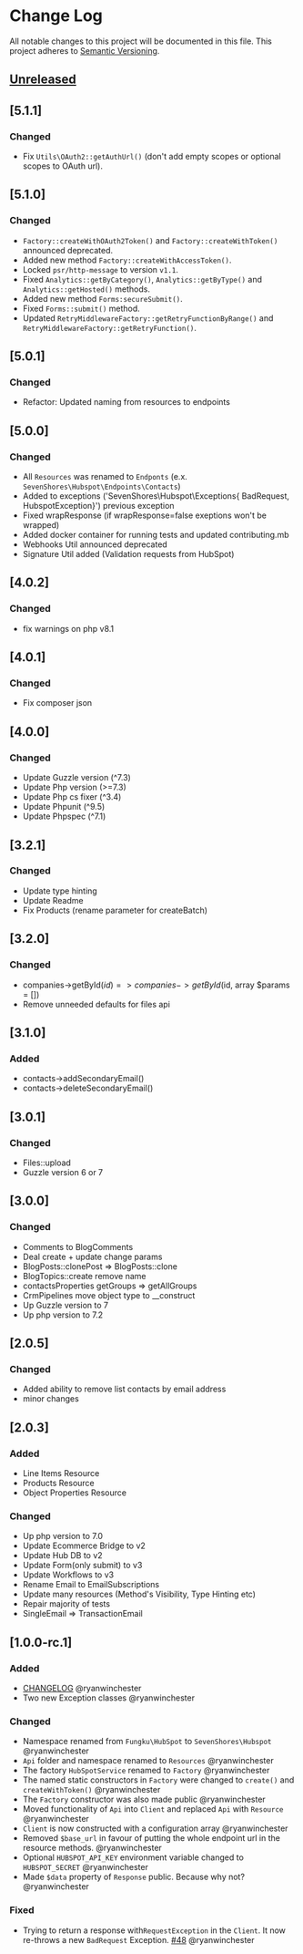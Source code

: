 # Change Log

All notable changes to this project will be documented in this file.
This project adheres to [Semantic Versioning](http://semver.org/).

## [Unreleased](https://github.com/HubSpot/hubspot-php/compare/v5.1.1...HEAD)

## [5.1.1]

### Changed

- Fix `Utils\OAuth2::getAuthUrl()` (don't add empty scopes or optional scopes to OAuth url).

## [5.1.0]

### Changed

- `Factory::createWithOAuth2Token()` and `Factory::createWithToken()` announced deprecated.
- Added new method `Factory::createWithAccessToken()`.
- Locked `psr/http-message` to version `v1.1`.
- Fixed `Analytics::getByCategory()`, `Analytics::getByType()` and `Analytics::getHosted()` methods.
- Added new method `Forms:secureSubmit()`.
- Fixed `Forms::submit()` method.
- Updated `RetryMiddlewareFactory::getRetryFunctionByRange()` and `RetryMiddlewareFactory::getRetryFunction()`.

## [5.0.1]

### Changed

- Refactor: Updated naming from resources to endpoints

## [5.0.0]

### Changed

- All `Resources` was renamed to `Endponts` (e.x. `SevenShores\Hubspot\Endpoints\Contacts`)
- Added to exceptions ('SevenShores\Hubspot\Exceptions{ BadRequest, HubspotException}') previous exception
- Fixed wrapResponse (if wrapResponse=false exeptions won't be wrapped)
- Added docker container for running tests and updated contributing.mb
- Webhooks Util announced deprecated
- Signature Util added (Validation requests from HubSpot)

## [4.0.2]

### Changed

- fix warnings on php v8.1

## [4.0.1]

### Changed

- Fix composer json

## [4.0.0]

### Changed

- Update Guzzle version (^7.3)
- Update Php version (>=7.3)
- Update Php cs fixer (^3.4)
- Update Phpunit (^9.5)
- Update Phpspec (^7.1)

## [3.2.1]

### Changed

- Update type hinting
- Update Readme
- Fix Products (rename parameter for createBatch)

## [3.2.0]

### Changed

- companies->getById($id) => companies->getById($id, array $params = [])
- Remove unneeded defaults for files api

## [3.1.0]

### Added

- contacts->addSecondaryEmail()
- contacts->deleteSecondaryEmail()

## [3.0.1]

### Changed

- Files::upload
- Guzzle version 6 or 7

## [3.0.0]

### Changed

- Comments to BlogComments
- Deal create + update change params 
- BlogPosts::clonePost => BlogPosts::clone
- BlogTopics::create remove name
- contactsProperties getGroups => getAllGroups
- CrmPipelines move object type to __construct
- Up Guzzle version to 7
- Up php version to 7.2

## [2.0.5]

### Changed

- Added ability to remove list contacts by email address
- minor changes

## [2.0.3]

### Added

- Line Items Resource
- Products Resource
- Object Properties Resource

### Changed

- Up php version to 7.0
- Update Ecommerce Bridge to v2
- Update Hub DB to v2
- Update Form(only submit) to v3
- Update Workflows to v3
- Rename Email to EmailSubscriptions
- Update many resources (Method's Visibility, Type Hinting etc)
- Repair majority of tests
- SingleEmail => TransactionEmail

## [1.0.0-rc.1]

### Added

- [CHANGELOG](http://keepachangelog.com/) @ryanwinchester
- Two new Exception classes @ryanwinchester

### Changed

- Namespace renamed from `Fungku\HubSpot` to `SevenShores\Hubspot` @ryanwinchester
- `Api` folder and namespace renamed to `Resources` @ryanwinchester
- The factory `HubSpotService` renamed to `Factory` @ryanwinchester
- The named static constructors in `Factory` were changed to `create()` and `createWithToken()` @ryanwinchester
- The `Factory` constructor was also made public @ryanwinchester
- Moved functionality of `Api` into `Client` and replaced `Api` with `Resource` @ryanwinchester
- `Client` is now constructed with a configuration array @ryanwinchester
- Removed `$base_url` in favour of putting the whole endpoint url in the resource methods. @ryanwinchester
- Optional `HUBSPOT_API_KEY` environment variable changed to `HUBSPOT_SECRET` @ryanwinchester
- Made `$data` property of `Response` public. Because why not? @ryanwinchester

### Fixed

- Trying to return a response with`RequestException` in the `Client`. It now re-throws a new `BadRequest` Exception. [#48](https://github.com/ryanwinchester/hubspot-php/issues/48) @ryanwinchester
